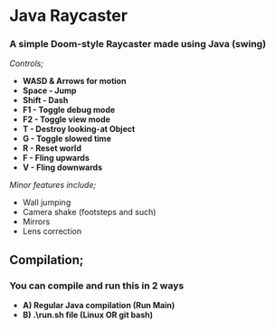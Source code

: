 # Java Raycaster
### A simple Doom-style Raycaster made using Java (swing)

*Controls;*
 * **WASD & Arrows for motion**
 * **Space - Jump**
 * **Shift - Dash**
 * **F1 - Toggle debug mode**
 * **F2 - Toggle view mode**
 * **T - Destroy looking-at Object**
 * **G - Toggle slowed time**
 * **R - Reset world**
 * **F - Fling upwards**
 * **V - Fling downwards**

*Minor features include;*
 - Wall jumping
 - Camera shake (footsteps and such)
 - Mirrors
 - Lens correction

## Compilation;
### You can compile and run this in 2 ways
 * **A) Regular Java compilation (Run Main)**
 * **B) .\run.sh file (Linux OR git bash)**